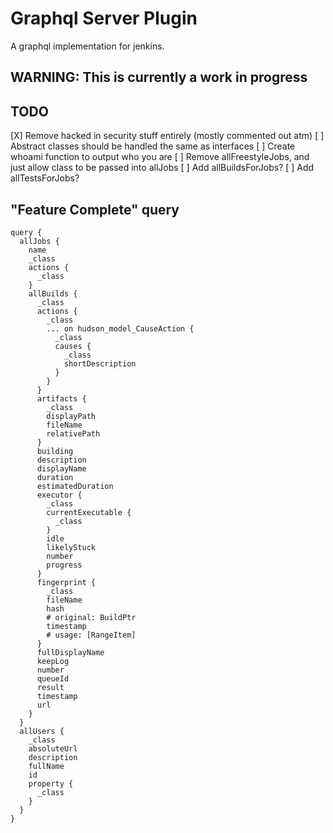 # Graphql Server Plugin

A graphql implementation for jenkins.

## WARNING: This is currently a work in progress

## TODO

[X] Remove hacked in security stuff entirely (mostly commented out atm)
[ ] Abstract classes should be handled the same as interfaces
[ ] Create whoami function to output who you are
[ ] Remove allFreestyleJobs, and just allow class to be passed into allJobs
[ ] Add allBuildsForJobs?
[ ] Add allTestsForJobs?

## "Feature Complete" query

```
query {
  allJobs {
    name
    _class
    actions {
      _class
    }
    allBuilds {
      _class
      actions {
        _class
        ... on hudson_model_CauseAction {
          _class
          causes {
            _class
            shortDescription
          }
        }
      }
      artifacts {
        _class
        displayPath
        fileName
        relativePath
      }
      building
      description
      displayName
      duration
      estimatedDuration
      executor {
        _class
        currentExecutable {
          _class
        }
        idle
        likelyStuck
        number
        progress
      }
      fingerprint {
        _class
        fileName
        hash
        # original: BuildPtr
        timestamp
        # usage: [RangeItem]
      }
      fullDisplayName
      keepLog
      number
      queueId
      result
      timestamp
      url
    }
  }
  allUsers {
    _class
    absoluteUrl
    description
    fullName
    id
    property {
      _class
    }
  }
}
```
